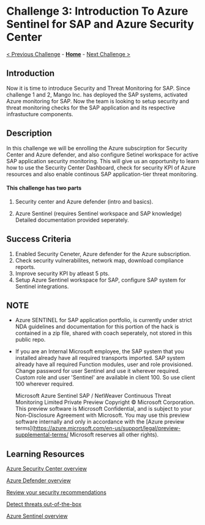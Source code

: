 # Challenge 3: Introduction To Azure Sentinel for SAP and Azure Security Center

[< Previous Challenge](./02-Azure-Monitor.md) - **[Home](../README.md)** - [Next Challenge >](./04-BusinessContinuity-and-DR.md)

## Introduction

Now it is time to introduce Security and Threat Monitoring for SAP. Since challenge 1 and 2, Mango Inc. has deployed the SAP systems, activated Azure monitoring for SAP. Now the team is looking to setup security and threat monitoring checks for the SAP application and its respective infrastucture components.

## Description

In this challenge we will be enrolling the Azure subscirption for Security Center and Azure defender, and also configure Setinel workspace for active SAP application security monitoring. This will give us an opportunity to learn how to use the Security Center Dashboard, check for security KPI of Azure resources and also enable continous SAP application-tier threat monitoring.

#### This challenge has two parts
1) Security center and Azure defender (intro and basics).

2) Azure Sentinel (requires Sentinel workspace and SAP knowledge) Detailed documentation provided seperately.


## Success Criteria

1. Enabled Security Ceneter, Azure defender for the Azure subscription.
2. Check security vulnerabilites, network map, download compliance reports.
3. Improve security KPI by atleast 5 pts.
4. Setup Azure Sentinel workspace for SAP, configure SAP system for Sentinel integrations.

## NOTE 
-  Azure SENTINEL for SAP application portfolio, is currently under strict NDA guidelines and documentation for this portion of the hack is contained in a zip 	      file, shared with coach seperately, not stored in this public repo.
-  If you are an Internal Microsoft employee, the SAP system that you installed already have all required transports imported. SAP system already have all required Function modules, user and role provisioned. Change password for user Sentinel and use it wherever required. Custom role and user 'Sentinel' are available in client 100. So use client 100 wherever required. 


	Microsoft Azure Sentinel SAP / NetWeaver Continuous Threat Monitoring Limited Private Preview
	Copyright © Microsoft Corporation. This preview software is Microsoft Confidential, and is subject to your Non-Disclosure Agreement with Microsoft. 
	You may use this preview software internally and only in accordance with the [Azure preview terms](https://azure.microsoft.com/en-us/support/legal/preview-supplemental-terms/ Microsoft reserves all other rights).

## Learning Resources

[Azure Security Center overview](https://docs.microsoft.com/en-us/azure/security-center/security-center-introduction)

[Azure Defender overview](https://docs.microsoft.com/en-us/azure/security-center/azure-defender)

[Review your security recommendations](https://docs.microsoft.com/en-us/azure/security-center/security-center-recommendations)

[Detect threats out-of-the-box](https://docs.microsoft.com/en-us/azure/sentinel/tutorial-detect-threats-built-in)

[Azure Sentinel overview](https://docs.microsoft.com/en-us/azure/sentinel/overview)
